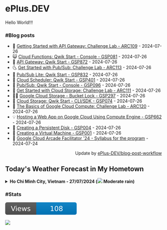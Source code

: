 # ePlus.DEV

Hello World!!!

### #Blog posts

- 🧰 [Getting Started with API Gateway: Challenge Lab - ARC109](https://eplus.dev/getting-started-with-api-gateway-challenge-lab-arc109) - 2024-07-26 
- 😺 [Cloud Functions: Qwik Start - Console - GSP081](https://eplus.dev/cloud-functions-qwik-start-console-gsp081) - 2024-07-26 
- 🗽 [API Gateway: Qwik Start - GSP872](https://eplus.dev/api-gateway-qwik-start-gsp872) - 2024-07-26 
- 🌜 [Get Started with Pub/Sub: Challenge Lab - ARC113](https://eplus.dev/get-started-with-pubsub-challenge-lab-arc113) - 2024-07-26 
- 📝 [Pub/Sub Lite: Qwik Start - GSP832](https://eplus.dev/pubsub-lite-qwik-start-gsp832) - 2024-07-26 
- 🚀 [Cloud Scheduler: Qwik Start - GSP401](https://eplus.dev/cloud-scheduler-qwik-start-gsp401) - 2024-07-26 
- 💼 [Pub/Sub: Qwik Start - Console - GSP096](https://eplus.dev/pubsub-qwik-start-console-gsp096) - 2024-07-26 
- 🦣 [Get Started with Cloud Storage: Challenge Lab - ARC111](https://eplus.dev/get-started-with-cloud-storage-challenge-lab-arc111) - 2024-07-26 
- 👨‍🏫 [Google Cloud Storage - Bucket Lock - GSP297](https://eplus.dev/google-cloud-storage-bucket-lock-gsp297) - 2024-07-26 
- 🔭 [Cloud Storage: Qwik Start - CLI/SDK - GSP074](https://eplus.dev/cloud-storage-qwik-start-clisdk-gsp074) - 2024-07-26 
- 🤡 [The Basics of Google Cloud Compute: Challenge Lab - ARC120](https://eplus.dev/the-basics-of-google-cloud-compute-challenge-lab-arc120) - 2024-07-26 
- 💡 [Hosting a Web App on Google Cloud Using Compute Engine - GSP662](https://eplus.dev/hosting-a-web-app-on-google-cloud-using-compute-engine-gsp662) - 2024-07-26 
- 🦣 [Creating a Persistent Disk - GSP004](https://eplus.dev/creating-a-persistent-disk-gsp004) - 2024-07-26 
- 💪 [Creating a Virtual Machine - GSP001](https://eplus.dev/creating-a-virtual-machine-gsp001) - 2024-07-26 
- 🤡 [Google Cloud Arcade Facilitator &#39;24 - Syllabus for the program](https://eplus.dev/google-cloud-arcade-facilitator-24-syllabus-for-the-program) - 2024-07-24 


<div align="right">
    Update by <a target="_blank" href="https://github.com/ePlus-DEV/blog-post-workflow">ePlus-DEV/blog-post-workflow</a>
</div>


## Today's Weather Forecast in My Hometown



<details>
    <summary><b>Ho Chi Minh City, Vietnam - 27/07/2024 (<img src="https://cdn.weatherapi.com/weather/64x64/day/302.png" width="25" /> Moderate rain)</b>
    </summary>

    
<table>
    <tr>
        <th>Hour</th>
        <td>00:00</td><td>01:00</td><td>02:00</td><td>03:00</td><td>04:00</td><td>05:00</td><td>06:00</td><td>07:00</td><td>08:00</td><td>09:00</td><td>10:00</td><td>11:00</td><td>12:00</td><td>13:00</td><td>14:00</td><td>15:00</td><td>16:00</td><td>17:00</td><td>18:00</td><td>19:00</td><td>20:00</td><td>21:00</td><td>22:00</td><td>23:00</td>
    </tr>
    <tr>
        <th>Weather</th>
        <td><img src="https://cdn.weatherapi.com/weather/64x64/night/176.png"></img></td><td><img src="https://cdn.weatherapi.com/weather/64x64/night/176.png"></img></td><td><img src="https://cdn.weatherapi.com/weather/64x64/night/353.png"></img></td><td><img src="https://cdn.weatherapi.com/weather/64x64/night/119.png"></img></td><td><img src="https://cdn.weatherapi.com/weather/64x64/night/119.png"></img></td><td><img src="https://cdn.weatherapi.com/weather/64x64/night/122.png"></img></td><td><img src="https://cdn.weatherapi.com/weather/64x64/day/116.png"></img></td><td><img src="https://cdn.weatherapi.com/weather/64x64/day/116.png"></img></td><td><img src="https://cdn.weatherapi.com/weather/64x64/day/176.png"></img></td><td><img src="https://cdn.weatherapi.com/weather/64x64/day/353.png"></img></td><td><img src="https://cdn.weatherapi.com/weather/64x64/day/119.png"></img></td><td><img src="https://cdn.weatherapi.com/weather/64x64/day/122.png"></img></td><td><img src="https://cdn.weatherapi.com/weather/64x64/day/176.png"></img></td><td><img src="https://cdn.weatherapi.com/weather/64x64/day/353.png"></img></td><td><img src="https://cdn.weatherapi.com/weather/64x64/day/353.png"></img></td><td><img src="https://cdn.weatherapi.com/weather/64x64/day/353.png"></img></td><td><img src="https://cdn.weatherapi.com/weather/64x64/day/353.png"></img></td><td><img src="https://cdn.weatherapi.com/weather/64x64/day/176.png"></img></td><td><img src="https://cdn.weatherapi.com/weather/64x64/day/353.png"></img></td><td><img src="https://cdn.weatherapi.com/weather/64x64/night/353.png"></img></td><td><img src="https://cdn.weatherapi.com/weather/64x64/night/353.png"></img></td><td><img src="https://cdn.weatherapi.com/weather/64x64/night/353.png"></img></td><td><img src="https://cdn.weatherapi.com/weather/64x64/night/353.png"></img></td><td><img src="https://cdn.weatherapi.com/weather/64x64/night/176.png"></img></td>
    </tr>
    <tr>
        <th>Condition</th>
        <td width="200px">Patchy rain nearby</td><td width="200px">Patchy rain nearby</td><td width="200px">Light rain shower</td><td width="200px">Cloudy </td><td width="200px">Cloudy </td><td width="200px">Overcast </td><td width="200px">Partly Cloudy </td><td width="200px">Partly Cloudy </td><td width="200px">Patchy rain nearby</td><td width="200px">Light rain shower</td><td width="200px">Cloudy </td><td width="200px">Overcast </td><td width="200px">Patchy rain nearby</td><td width="200px">Light rain shower</td><td width="200px">Light rain shower</td><td width="200px">Light rain shower</td><td width="200px">Light rain shower</td><td width="200px">Patchy rain nearby</td><td width="200px">Light rain shower</td><td width="200px">Light rain shower</td><td width="200px">Light rain shower</td><td width="200px">Light rain shower</td><td width="200px">Light rain shower</td><td width="200px">Patchy rain nearby</td>
    </tr>
    <tr>
        <th>Temperature</th>
        <td>25.8 °C</td><td>25.6 °C</td><td>25.4 °C</td><td>25.3 °C</td><td>25.3 °C</td><td>25 °C</td><td>24.9 °C</td><td>25.9 °C</td><td>27.2 °C</td><td>28.6 °C</td><td>29.5 °C</td><td>29.7 °C</td><td>31.2 °C</td><td>32.4 °C</td><td>32.5 °C</td><td>31.4 °C</td><td>29.5 °C</td><td>28.8 °C</td><td>27.1 °C</td><td>26.3 °C</td><td>26.4 °C</td><td>26.1 °C</td><td>26.1 °C</td><td>25.8 °C</td>
    </tr>
    <tr>
        <th>Wind</th>
        <td>5.4 kph</td><td>7.2 kph</td><td>6.8 kph</td><td>8.3 kph</td><td>7.2 kph</td><td>7.6 kph</td><td>7.2 kph</td><td>9 kph</td><td>13.3 kph</td><td>15.1 kph</td><td>13.3 kph</td><td>14 kph</td><td>16.6 kph</td><td>19.4 kph</td><td>19.8 kph</td><td>18.4 kph</td><td>16.9 kph</td><td>15.5 kph</td><td>12.6 kph</td><td>10.8 kph</td><td>9 kph</td><td>9.4 kph</td><td>9.4 kph</td><td>9.4 kph</td>
    </tr>
</table>


<div align="right">
    Updated at: 2024-07-27T12:46:22Z - by <a target="_blank"
        href="https://github.com/ePlus-DEV/weather-forecast">ePlus-DEV/weather-forecast</a>
</div>
</details>


### #Stats

[![Image of counter](https://github.com/ePlus-DEV/view-counter/blob/main/svg/685088620/badge.svg)](https://github.com/ePlus-DEV/view-counter/blob/main/readme/685088620/week.md)

![](https://komarev.com/ghpvc/?username=ePlus-DEV&style=for-the-badge)
